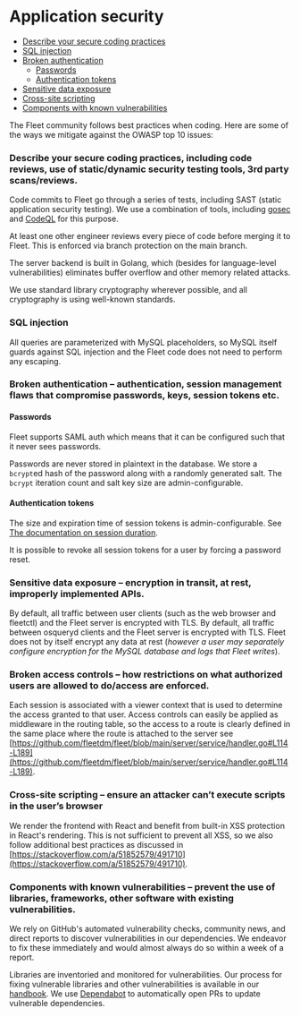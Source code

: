 # Application security

- [Describe your secure coding practices](#describe-your-secure-coding-practices-including-code-reviews-use-of-staticdynamic-security-testing-tools-3rd-party-scansreviews)
- [SQL injection](#sql-injection)
- [Broken authentication](#broken-authentication--authentication-session-management-flaws-that-compromise-passwords-keys-session-tokens-etc)
  - [Passwords](#passwords)
  - [Authentication tokens](#authentication-tokens)
- [Sensitive data exposure](#sensitive-data-exposure--encryption-in-transit-at-rest-improperly-implemented-APIs)
- [Cross-site scripting](#cross-site-scripting--ensure-an-attacker-cant-execute-scripts-in-the-users-browser)
- [Components with known vulnerabilities](#components-with-known-vulnerabilities--prevent-the-use-of-libraries-frameworks-other-software-with-existing-vulnerabilities)

The Fleet community follows best practices when coding. Here are some of the ways we mitigate against the OWASP top 10 issues:

### Describe your secure coding practices, including code reviews, use of static/dynamic security testing tools, 3rd party scans/reviews.

Code commits to Fleet go through a series of tests, including SAST (static application security
testing). We use a combination of tools, including [gosec](https://github.com/securego/gosec) and
[CodeQL](https://codeql.github.com/) for this purpose.

At least one other engineer reviews every piece of code before merging it to Fleet.
This is enforced via branch protection on the main branch.

The server backend is built in Golang, which (besides for language-level vulnerabilities) eliminates buffer overflow and other memory related attacks.

We use standard library cryptography wherever possible, and all cryptography is using well-known standards.

### SQL injection

All queries are parameterized with MySQL placeholders, so MySQL itself guards against SQL injection and the Fleet code does not need to perform any escaping.

### Broken authentication – authentication, session management flaws that compromise passwords, keys, session tokens etc.

#### Passwords

Fleet supports SAML auth which means that it can be configured such that it never sees passwords.

Passwords are never stored in plaintext in the database. We store a `bcrypt`ed hash of the password along with a randomly generated salt. The `bcrypt` iteration count and salt key size are admin-configurable.

#### Authentication tokens

The size and expiration time of session tokens is admin-configurable. See [The documentation on session duration](../Deploying/Configuration.md#session-duration).

It is possible to revoke all session tokens for a user by forcing a password reset.

### Sensitive data exposure – encryption in transit, at rest, improperly implemented APIs.

By default, all traffic between user clients (such as the web browser and fleetctl) and the Fleet server is encrypted with TLS. By default, all traffic between osqueryd clients and the Fleet server is encrypted with TLS. Fleet does not by itself encrypt any data at rest (_however a user may separately configure encryption for the MySQL database and logs that Fleet writes_).

### Broken access controls – how restrictions on what authorized users are allowed to do/access are enforced.

Each session is associated with a viewer context that is used to determine the access granted to that user. Access controls can easily be applied as middleware in the routing table, so the access to a route is clearly defined in the same place where the route is attached to the server see [https://github.com/fleetdm/fleet/blob/main/server/service/handler.go#L114-L189](https://github.com/fleetdm/fleet/blob/main/server/service/handler.go#L114-L189).

### Cross-site scripting – ensure an attacker can’t execute scripts in the user’s browser

We render the frontend with React and benefit from built-in XSS protection in React's rendering. This is not sufficient to prevent all XSS, so we also follow additional best practices as discussed in [https://stackoverflow.com/a/51852579/491710](https://stackoverflow.com/a/51852579/491710).

### Components with known vulnerabilities – prevent the use of libraries, frameworks, other software with existing vulnerabilities.

We rely on GitHub's automated vulnerability checks, community news, and direct reports to discover
vulnerabilities in our dependencies. We endeavor to fix these immediately and would almost always do
so within a week of a report.

Libraries are inventoried and monitored for vulnerabilities. Our process for fixing vulnerable
libraries and other vulnerabilities is available in our
[handbook](https://fleetdm.com/handbook/security#vulnerability-management). We use
[Dependabot](https://github.com/dependabot) to automatically open PRs to update vulnerable dependencies.


<meta name="pageOrderInSection" value="800">
